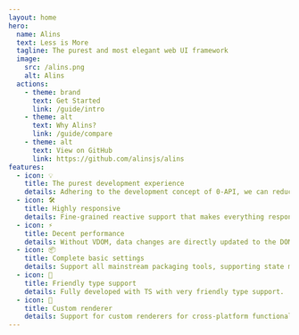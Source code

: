 ```yaml
---
layout: home
hero:
  name: Alins
  text: Less is More
  tagline: The purest and most elegant web UI framework
  image:
    src: /alins.png
    alt: Alins
  actions:
    - theme: brand
      text: Get Started
      link: /guide/intro
    - theme: alt
      text: Why Alins?
      link: /guide/compare
    - theme: alt
      text: View on GitHub
      link: https://github.com/alinsjs/alins
features:
  - icon: 💡
    title: The purest development experience
    details: Adhering to the development concept of 0-API, we can reduce the mental burden of developers as much as possible
  - icon: 🛠️
    title: Highly responsive
    details: Fine-grained reactive support that makes everything responsive without introducing additional reactive APIs
  - icon: ⚡️
    title: Decent performance
    details: Without VDOM, data changes are directly updated to the DOM at the most granular level, bringing good performance
  - icon: 📦
    title: Complete basic settings
    details: Support all mainstream packaging tools, supporting state management, routing, UI tool libraries
  - icon: 🔑
    title: Friendly type support
    details: Fully developed with TS with very friendly type support.
  - icon: 🔩
    title: Custom renderer
    details: Support for custom renderers for cross-platform functionality.
---
```


